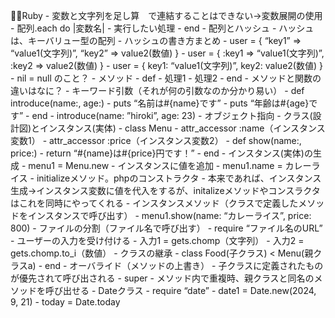 🧑‍💻Ruby
    - 変数と文字列を足し算　で連結することはできない→変数展開の使用
    - 配列.each do |変数名|
        - 実行したい処理
    - end
    - 配列とハッシュ
        - ハッシュは、キーバリュー型の配列
            - ハッシュの書き方まとめ
                - user = { “key1” => “value1(文字列)”, “key2” => value2(数値) }
                - user = { :key1 => “value1(文字列)”, :key2 => value2(数値) }
                - user = { key1: “value1(文字列)”, key2: value2(数値) }
    - nil = null のこと？
    - メソッド
        - def
            - 処理1
            - 処理2
        - end
    - メソッドと関数の違いはなに？
    - キーワード引数（それが何の引数なのか分かり易い）
        - def introduce(name:, age:)
            - puts “名前は#{name}です”
            - puts “年齢は#{age}です”
        - end
        - introduce(name: ”hiroki”, age: 23)
    - オブジェクト指向
        - クラス(設計図)とインスタンス(実体)
        - class Menu
            - attr_accessor :name（インスタンス変数1）
            - attr_accessor :price（インスタンス変数2）
            - def show(name:, price:)
                - return “#{name}は#{price}円です！”
        - end
        - インスタンス(実体)の生成
            - menu1 = Menu.new
        - インスタンスに値を追加
            - menu1.name = カレーライス
        - initializeメソッド。phpのコンストラクタ
            - 本来であれば、インスタンス生成→インスタンス変数に値を代入をするが、initalizeメソッドやコンスラクタはこれを同時にやってくれる
        - インスタンスメソッド（クラスで定義したメソッドをインスタンスで呼び出す）
            - menu1.show(name: “カレーライス”, price: 800)
        - ファイルの分割（ファイル名で呼び出す）
            - require “ファイル名のURL”
        - ユーザーの入力を受け付ける
            - 入力1 = gets.chomp（文字列）
            - 入力2 = gets.chomp.to_i（数値）
        - クラスの継承
            - class Food(子クラス) < Menu(親クラスa)
            - end
        - オーバライド（メソッドの上書き）
            - 子クラスに定義されたものが優先されて呼び出される
            - super
                - メソッド内で重複時、親クラスと同名のメソッドを呼び出せる
        - Dateクラス
            - require “date”
            - date1 = Date.new(2024, 9, 21)
            - today = Date.today
